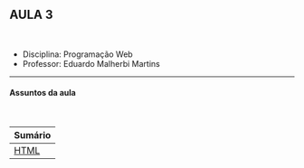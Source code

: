 ## AULA 3

<br />

- Disciplina: Programação Web
- Professor: Eduardo Malherbi Martins

---

#### Assuntos da aula

<br />

| Sumário                 |
| ----------------------- |
| [HTML](../aula-3-html/) |
